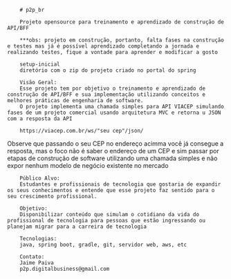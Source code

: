 		# p2p_br

		Projeto opensource para treinamento e aprendizado de construção de API/BFF

		***obs: projeto em construção, portanto, falta fases na construção e testes mas já é possível aprendizado completando a jornada e realizando testes, fique a vontade para aprender e modificar a gosto

		setup-inicial
		diretório com o zip do projeto criado no portal do spring

		Visão Geral:
		Esse projeto tem por objetivo o treinamento e aprendizado de construção de API/BFF e sua implementação utilizando conceitos e melhores práticas de engenharia de software.
		O projeto implementa uma chamada simples para API VIACEP simulando fases de um projeto comercial usando arquitetura MVC e retorna u JSON com a resposta da API

		https://viacep.com.br/ws/"seu cep"/json/
Observe que passando o seu CEP no endereço acimma você já consegue a resposta, mas o foco não é saber o endereço de um CEP e sim passar por etapas de construção de software utilizando uma chamada simples e não expor nenhum modelo de negócio existente no mercado

		Público Alvo:
		Estudantes e profissionais de tecnologia que gostaria de expandir os seus conhecimentos e entende que esse projeto faz sentido para o seu crescimento profissional.

		Objetivo:
		Disponibilizar conteúdo que simulam o cotidiano da vida do profissional de tecnologia para pessoas que estão ingressando ou planejam migrar para a carreira de tecnologia

		Tecnologias:
		java, spring boot, gradle, git, servidor web, aws, etc

		Contato:
		Jaime Paiva
		p2p.digitalbusiness@gmail.com
